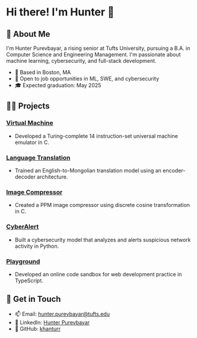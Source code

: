 # Hi there! I'm Hunter 👋

## 🎸 About Me

I'm Hunter Purevbayar, a rising senior at Tufts University, pursuing a B.A. in Computer Science and Engineering Management. I'm passionate about machine learning, cybersecurity, and full-stack development.

- 📍 Based in Boston, MA
- 🌟 Open to job opportunities in ML, SWE, and cybersecurity
- 🎓 Expected graduation: May 2025

## 👨‍💻 Projects

### [Virtual Machine](https://github.com/khanturr/Universal-Machine)
- Developed a Turing-complete 14 instruction-set universal machine emulator in C.
### [Language Translation](https://github.com/khanturr/Universal-Machine)
- Trained an English-to-Mongolian translation model using an encoder-decoder architecture.
### [Image Compressor](https://github.com/khanturr/Image-Compressor)
- Created a PPM image compressor using discrete cosine transformation in C.
### [CyberAlert](https://github.com/khanturr/Image-Compressor)
- Built a cybersecurity model that analyzes and alerts suspicious network activity in Python.
### [Playground](https://github.com/khanturr/Image-Compressor)
- Developed an online code sandbox for web development practice in TypeScript.

## 💯 Get in Touch

- 📫 Email: [hunter.purevbayar@tufts.edu](mailto:hunter.purevbayar@tufts.edu)
- 💼 LinkedIn: [Hunter Purevbayar](https://www.linkedin.com/in/hunter-purevbayar-b66630235/)
- 🐙 GitHub: [khanturr](https://github.com/khanturr)
